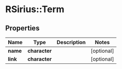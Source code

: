 # RSirius::Term


## Properties
Name | Type | Description | Notes
------------ | ------------- | ------------- | -------------
**name** | **character** |  | [optional] 
**link** | **character** |  | [optional] 


